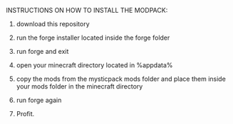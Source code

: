 INSTRUCTIONS ON HOW TO INSTALL THE MODPACK:

1. download this repository

2. run the forge installer located inside the forge folder

3. run forge and exit

4. open your minecraft directory located in %appdata%

5. copy the mods from the mysticpack mods folder and place them inside your mods folder in the minecraft directory

6. run forge again

7. Profit.
